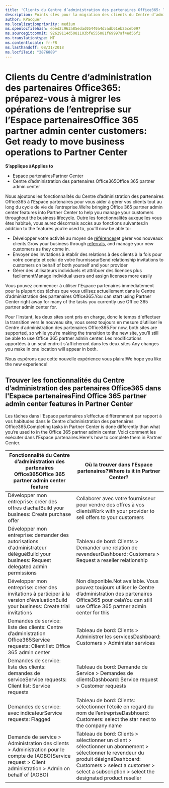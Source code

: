 ```yaml
---
title: 'Clients du Centre d’administration des partenaires Office365: les opérations de l’entreprise vont migrer vers l’Espace partenaires| Espace partenaires'
description: Points clés pour la migration des clients du Centre d’administration des partenaires Office365 vers l’Espace partenaires
author: KPacquer
ms.localizationpriority: medium
ms.openlocfilehash: ebed2c963a85edad05440a4d5adb61eb25ceb097
ms.sourcegitcommit: 92629114d5081103bfe555081f69997af4ed56f2
ms.translationtype: MT
ms.contentlocale: fr-FR
ms.lasthandoff: 08/31/2018
ms.locfileid: "2876889"
---
```

# <a name="office-365-partner-admin-center-customers-get-ready-to-move-business-operations-to-partner-center"></a><span data-ttu-id="0f835-103">Clients du Centre d’administration des partenaires Office365: préparez-vous à migrer les opérations de l’entreprise sur l’Espace partenaires</span><span class="sxs-lookup"><span data-stu-id="0f835-103">Office 365 partner admin center customers: Get ready to move business operations to Partner Center</span></span>

**<span data-ttu-id="0f835-104">S’applique à</span><span class="sxs-lookup"><span data-stu-id="0f835-104">Applies to</span></span>** 

- <span data-ttu-id="0f835-105">Espace partenaires</span><span class="sxs-lookup"><span data-stu-id="0f835-105">Partner Center</span></span>
- <span data-ttu-id="0f835-106">Centre d’administration des partenaires Office365</span><span class="sxs-lookup"><span data-stu-id="0f835-106">Office 365 partner admin center</span></span>

<span data-ttu-id="0f835-107">Nous ajoutons les fonctionnalités du Centre d’administration des partenaires Office365 à l’Espace partenaires pour vous aider à gérer vos clients tout au long du cycle de vie de l’entreprise.</span><span class="sxs-lookup"><span data-stu-id="0f835-107">We’re bringing Office 365 partner admin center features into Partner Center to help you manage your customers throughout the business lifecycle.</span></span> <span data-ttu-id="0f835-108">Outre les fonctionnalités auxquelles vous êtes habitué, vous aurez désormais accès aux fonctions suivantes:</span><span class="sxs-lookup"><span data-stu-id="0f835-108">In addition to the features you’re used to, you’ll now be able to:</span></span> 

*  <span data-ttu-id="0f835-109">Développer votre activité au moyen de [références](referrals.md)et gérer vos nouveaux clients.</span><span class="sxs-lookup"><span data-stu-id="0f835-109">Grow your business through [referrals](referrals.md), and manage your new customers as they come in.</span></span>
*  <span data-ttu-id="0f835-110">Envoyer des invitations à établir des relations à des clients à la fois pour votre compte et celui de votre fournisseur</span><span class="sxs-lookup"><span data-stu-id="0f835-110">Send relationship invitations to customers on behalf of both yourself and your provider</span></span>
*  <span data-ttu-id="0f835-111">Gérer des utilisateurs individuels et attribuer des licences plus facilement</span><span class="sxs-lookup"><span data-stu-id="0f835-111">Manage individual users and assign licenses more easily</span></span>

<span data-ttu-id="0f835-112">Vous pouvez commencer à utiliser l'Espace partenaires immédiatement pour la plupart des tâches que vous utilisez actuellement dans le Centre d’administration des partenaires Office365.</span><span class="sxs-lookup"><span data-stu-id="0f835-112">You can start using Partner Center right away for many of the tasks you currently use Office 365 partner admin center for.</span></span> 

<span data-ttu-id="0f835-113">Pour l’instant, les deux sites sont pris en charge, donc le temps d'effectuer la transition vers le nouveau site, vous serez toujours en mesure d’utiliser le Centre d’administration des partenaires Office365.</span><span class="sxs-lookup"><span data-stu-id="0f835-113">For now, both sites are supported, so while you’re making the transition to the new site, you’ll still be able to use Office 365 partner admin center.</span></span> <span data-ttu-id="0f835-114">Les modifications apportées à un seul endroit s'afficheront dans les deux sites.</span><span class="sxs-lookup"><span data-stu-id="0f835-114">Any changes you make in one location will appear in both.</span></span>

<span data-ttu-id="0f835-115">Nous espérons que cette nouvelle expérience vous plaira!</span><span class="sxs-lookup"><span data-stu-id="0f835-115">We hope you like the new experience!</span></span>

## <a name="find-office-365-partner-admin-center-features-in-partner-center"></a><span data-ttu-id="0f835-116">Trouver les fonctionnalités du Centre d’administration des partenaires Office365 dans l'Espace partenaires</span><span class="sxs-lookup"><span data-stu-id="0f835-116">Find Office 365 partner admin center features in Partner Center</span></span>

<span data-ttu-id="0f835-117">Les tâches dans l'Espace partenaires s’effectue différemment par rapport à vos habitudes dans le Centre d’administration des partenaires Office365.</span><span class="sxs-lookup"><span data-stu-id="0f835-117">Completing tasks in Partner Center is done differently than what you’re used to in the Office 365 partner admin center.</span></span> <span data-ttu-id="0f835-118">Voici comment les exécuter dans l’Espace partenaires.</span><span class="sxs-lookup"><span data-stu-id="0f835-118">Here's how to complete them in Partner Center.</span></span>

| <span data-ttu-id="0f835-119">Fonctionnalité du Centre d’administration des partenaires Office365</span><span class="sxs-lookup"><span data-stu-id="0f835-119">Office 365 partner admin center feature</span></span>                       | <span data-ttu-id="0f835-120">Où la trouver dans l’Espace partenaires?</span><span class="sxs-lookup"><span data-stu-id="0f835-120">Where is it in Partner Center?</span></span> | 
|   -----------------------------------------------  | -------------- |
| <span data-ttu-id="0f835-121">Développer mon entreprise: créer des offres d’achat</span><span class="sxs-lookup"><span data-stu-id="0f835-121">Build your business: Create purchase offer</span></span> | <span data-ttu-id="0f835-122">Collaborer avec votre fournisseur pour vendre des offres à vos clients</span><span class="sxs-lookup"><span data-stu-id="0f835-122">Work with your provider to sell offers to your customers</span></span> |
| <span data-ttu-id="0f835-123">Développer mon entreprise: demander des autorisations d'administrateur délégué</span><span class="sxs-lookup"><span data-stu-id="0f835-123">Build your business: Request delegated admin permissions</span></span> | <span data-ttu-id="0f835-124">Tableau de bord: Clients > Demander une relation de revendeur</span><span class="sxs-lookup"><span data-stu-id="0f835-124">Dashboard: Customers > Request a reseller relationship</span></span> |
| <span data-ttu-id="0f835-125">Développer mon entreprise: créer des invitations à participer à la version d'évaluation</span><span class="sxs-lookup"><span data-stu-id="0f835-125">Build your business: Create trial invitations</span></span> | <span data-ttu-id="0f835-126">Non disponible.</span><span class="sxs-lookup"><span data-stu-id="0f835-126">Not available.</span></span> <span data-ttu-id="0f835-127">Vous pouvez toujours utiliser le Centre d’administration des partenaires Office365 pour cela</span><span class="sxs-lookup"><span data-stu-id="0f835-127">You can still use Office 365 partner admin center for this</span></span> |
| <span data-ttu-id="0f835-128">Demandes de service: liste des clients: Centre d’administration Office365</span><span class="sxs-lookup"><span data-stu-id="0f835-128">Service requests: Client list: Office 365 admin center</span></span> | <span data-ttu-id="0f835-129">Tableau de bord: Clients > Administrer les services</span><span class="sxs-lookup"><span data-stu-id="0f835-129">Dashboard: Customers > Administer services</span></span> |
| <span data-ttu-id="0f835-130">Demandes de service: liste des clients: demandes de service</span><span class="sxs-lookup"><span data-stu-id="0f835-130">Service requests: Client list: Service requests</span></span> | <span data-ttu-id="0f835-131">Tableau de bord: Demande de Service > Demandes de clients</span><span class="sxs-lookup"><span data-stu-id="0f835-131">Dashboard: Service request > Customer requests</span></span> |
| <span data-ttu-id="0f835-132">Demandes de service: avec indicateur</span><span class="sxs-lookup"><span data-stu-id="0f835-132">Service requests: Flagged</span></span> | <span data-ttu-id="0f835-133">Tableau de bord: Clients: sélectionner l’étoile en regard du nom de l’entreprise</span><span class="sxs-lookup"><span data-stu-id="0f835-133">Dasbhoard: Customers: select the star next to the company name</span></span> |
| <span data-ttu-id="0f835-134">Demande de service > Administration des clients > Administration pour le compte de (AOBO)</span><span class="sxs-lookup"><span data-stu-id="0f835-134">Service request > Client administration > Admin on behalf of (AOBO)</span></span> | <span data-ttu-id="0f835-135">Tableau de bord: Clients > sélectionner un client > sélectionner un abonnement > sélectionner le revendeur du produit désigné</span><span class="sxs-lookup"><span data-stu-id="0f835-135">Dashboard: Customers > select a customer > select a subscription > select the designated product reseller</span></span> |

